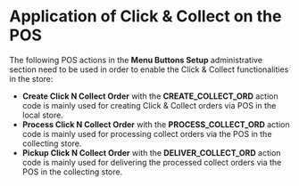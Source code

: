 # Application of Click & Collect on the POS

The following POS actions in the **Menu Buttons Setup** administrative section need to be used in order to enable the Click & Collect functionalities in the store:

- **Create Click N Collect Order** with the **CREATE_COLLECT_ORD** action code is mainly used for creating Click & Collect orders via POS in the local store.
- **Process Click N Collect Order** with the **PROCESS_COLLECT_ORD** action code is mainly used for processing collect orders via the POS in the collecting store.
- **Pickup Click N Collect Order** with the **DELIVER_COLLECT_ORD** action code is mainly used for delivering the processed collect orders via the POS in the collecting store. 
